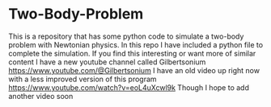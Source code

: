 # Two-Body-Problem
This is a repository that has some python code to simulate a two-body problem with Newtonian physics. In this repo I have included a python file to complete the simulation.
If you find this interesting or want more of similar content I have a new youtube channel called Gilbertsonium
https://www.youtube.com/@Gilbertsonium
I have an old video up right now with a less improved version of this program 
https://www.youtube.com/watch?v=eoL4uXcwl9k
Though I hope to add another video soon
